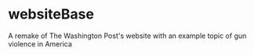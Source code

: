 # websiteBase
A remake of The Washington Post's website with an example topic of gun violence in America
